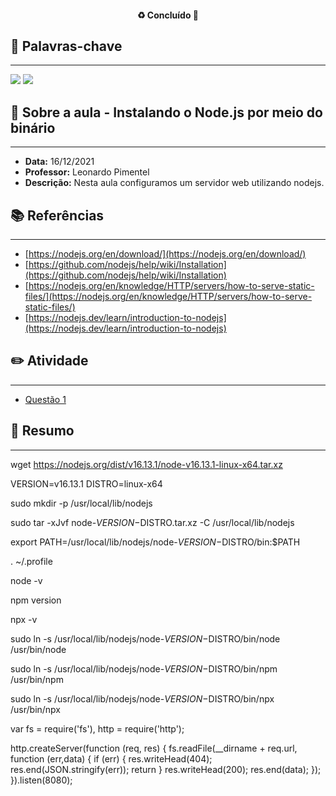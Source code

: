 <h4 align="center"> 
♻️ Concluído 🚀
</h4>

## 🔑 Palavras-chave
---

![](https://img.shields.io/static/v1?label&message=Servidor_HTTP&color=red)
![](https://img.shields.io/static/v1?label&message=NodeJS&color=blue)

## 📖 Sobre a aula - Instalando o Node.js por meio do binário
---

-  **Data:** 16/12/2021
-  **Professor:** Leonardo Pimentel
-  **Descrição:** Nesta aula configuramos um servidor web utilizando nodejs.

## 📚 Referências
---

- [https://nodejs.org/en/download/](https://nodejs.org/en/download/)
- [https://github.com/nodejs/help/wiki/Installation](https://github.com/nodejs/help/wiki/Installation)
- [https://nodejs.org/en/knowledge/HTTP/servers/how-to-serve-static-files/](https://nodejs.org/en/knowledge/HTTP/servers/how-to-serve-static-files/)
- [https://nodejs.dev/learn/introduction-to-nodejs](https://nodejs.dev/learn/introduction-to-nodejs)

## ✏️ Atividade
---

- [Questão 1](questoes/)

## 📒 Resumo
---

wget https://nodejs.org/dist/v16.13.1/node-v16.13.1-linux-x64.tar.xz

VERSION=v16.13.1
DISTRO=linux-x64

sudo mkdir -p /usr/local/lib/nodejs

sudo tar -xJvf node-$VERSION-$DISTRO.tar.xz -C /usr/local/lib/nodejs 

export PATH=/usr/local/lib/nodejs/node-$VERSION-$DISTRO/bin:$PATH

. ~/.profile

node -v

npm version

npx -v

sudo ln -s /usr/local/lib/nodejs/node-$VERSION-$DISTRO/bin/node /usr/bin/node

sudo ln -s /usr/local/lib/nodejs/node-$VERSION-$DISTRO/bin/npm /usr/bin/npm

sudo ln -s /usr/local/lib/nodejs/node-$VERSION-$DISTRO/bin/npx /usr/bin/npx

var fs = require('fs'),
http = require('http');

http.createServer(function (req, res) {
  fs.readFile(__dirname + req.url, function (err,data) {
    if (err) {
      res.writeHead(404);
      res.end(JSON.stringify(err));
      return
    }
    res.writeHead(200);
    res.end(data);
  });
}).listen(8080);